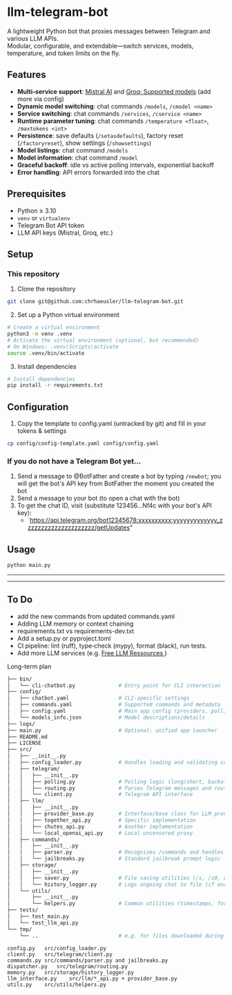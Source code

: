 # llm-telegram-bot

A lightweight Python bot that proxies messages between Telegram and various LLM APIs.  
Modular, configurable, and extendable—switch services, models, temperature, and token limits on the fly.

## Features

- **Multi‑service support**: [Mistral AI](https://docs.mistral.ai/getting-started/models/) and [Groq: Supported models](https://console.groq.com/docs/rate-limits) (add more via config)
- **Dynamic model switching**: chat commands `/models`, `/cmodel <name>`
- **Service switching**: chat commands `/services`, `/cservice <name>`
- **Runtime parameter tuning**: chat commands `/temperature <float>`, `/maxtokens <int>`
- **Persistence**: save defaults (`/setasdefaults`), factory reset (`/factoryreset`), show settings (`/showsettings`)
- **Model listings**: chat command `/models`
- **Model information**: chat command `/model`
- **Graceful backoff**: idle vs active polling intervals, exponential backoff
- **Error handling**: API errors forwarded into the chat

## Prerequisites

- Python ≥ 3.10
- `venv` or `virtualenv`
- Telegram Bot API token
- LLM API keys (Mistral, Groq, etc.)

## Setup

### This repository

1. Clone the repository

```bash
git clone git@github.com:chrhaeusler/llm-telegram-bot.git
```

2. Set up a Python virtual environment

```bash
# Create a virtual environment
python3 -m venv .venv
# Activate the virtual environment (optional, but recommended)
# On Windows: .venv\Scripts\activate
source .venv/bin/activate
```

3. Install dependencies

```bash
# Install dependencies
pip install -r requirements.txt
```

## Configuration

1. Copy the template to config.yaml (untracked by git) and fill in your tokens & settings

```bash
cp config/config-template.yaml config/config.yaml
```

### If you do not have a Telegram Bot yet...

1. Send a message to @BotFather and create a bot by typing `/newbot`; you will get the bot's API key from BotFather the moment you created the bot
2. Send a message to your bot (to open a chat with the bot)
3. To get the chat ID, visit (substitute 123456...Nf4c with your bot's API key):
   - `https://api.telegram.org/bot12345678:xxxxxxxxxx:yyyyyyyyyyyyy_zzzzzzzzzzzzzzzzzzzzz/getUpdates"

## Usage

```bash
python main.py
```

---

---

## To Do

- add the new commands from updated commands.yaml
- Adding LLM memory or context chaining
- requirements.txt vs requirements-dev.txt
- Add a setup.py or pyproject.toml
- CI pipeline: lint (ruff), type‑check (mypy), format (black), run tests.
- Add more LLM services (e.g. [Free LLM Ressources ](https://github.com/cheahjs/free-llm-api-resources))

Long-term plan

```bash
├── bin/
│   └── cli-chatbot.py              # Entry point for CLI interaction
├── config/
│   ├── chatbot.yaml                # CLI-specific settings
│   ├── commands.yaml               # Supported commands and metadata
│   ├── config.yaml                 # Main app config (providers, polling, etc.)
│   └── models_info.json            # Model descriptions/details
├── logs/
├── main.py                         # Optional: unified app launcher
├── README.md
├── LICENSE
├── src/
│   ├── __init__.py
│   ├── config_loader.py            # Handles loading and validating config files
│   ├── telegram/
│   │   ├── __init__.py
│   │   ├── polling.py              # Polling logic (long/short, backoff)
│   │   ├── routing.py              # Parses Telegram messages and routes actions
│   │   └── client.py               # Telegram API interface
│   ├── llm/
│   │   ├── __init__.py
│   │   ├── provider_base.py        # Interface/base class for LLM providers
│   │   ├── together_api.py         # Specific implementation
│   │   ├── chutes_api.py           # Another implementation
│   │   └── local_openai_api.py     # Local uncensored proxy
│   ├── commands/
│   │   ├── __init__.py
│   │   ├── parser.py               # Recognizes /commands and handles execution
│   │   └── jailbreaks.py           # Standard jailbreak prompt logic
│   ├── storage/
│   │   ├── __init__.py
│   │   ├── saver.py                # File saving utilities (/s, /s0, etc.)
│   │   └── history_logger.py       # Logs ongoing chat to file (if enabled)
│   └── utils/
│       ├── __init__.py
│       └── helpers.py              # Common utilities (timestamps, formatting, etc.)
├── tests/
│   ├── test_main.py
│   └── test_llm_api.py
└── tmp/
    └── ..                          # e.g. for files downloaded during testing
```

```
config.py   src/config_loader.py
client.py	src/telegram/client.py
commands.py	src/commands/parser.py and jailbreaks.py
dispatcher.py	src/telegram/routing.py
memory.py	src/storage/history_logger.py
llm_interface.py	src/llm/*_api.py + provider_base.py
utils.py	src/utils/helpers.py
```
